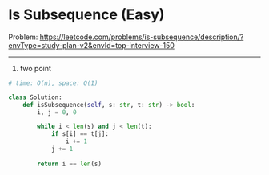 Is Subsequence (Easy)
===

Problem: https://leetcode.com/problems/is-subsequence/description/?envType=study-plan-v2&envId=top-interview-150

---

1. two point
```python
# time: O(n), space: O(1)

class Solution:
    def isSubsequence(self, s: str, t: str) -> bool:
        i, j = 0, 0

        while i < len(s) and j < len(t):
            if s[i] == t[j]:
                i += 1
            j += 1
        
        return i == len(s)
```
